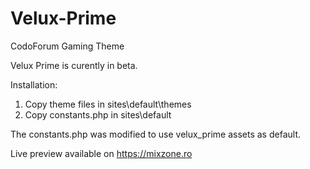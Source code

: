 # Velux-Prime
CodoForum Gaming Theme

Velux Prime is curently in beta. 

Installation: 
1. Copy theme files in sites\default\themes
2. Copy constants.php in sites\default 

The constants.php was modified to use velux_prime assets as default.

Live preview available on https://mixzone.ro


